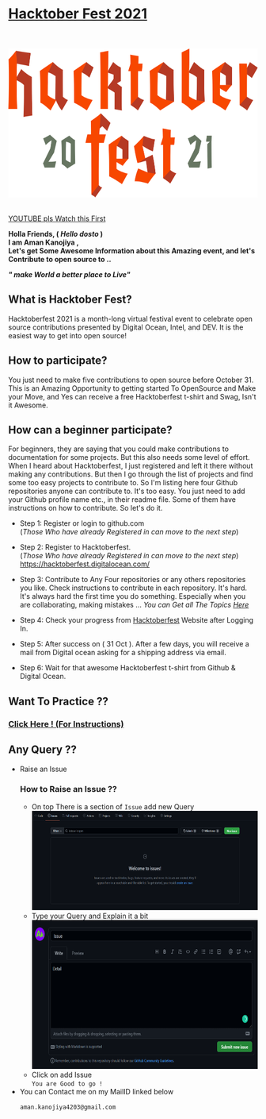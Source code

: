 # [**Hacktober Fest 2021**](https://hacktoberfest.digitalocean.com/)

<br>
<br>
<img height="300px" width="auto" style="align-item:center; background-color:#F4F0E1;" src="./images/htp.svg">
<br>
<br>

[YOUTUBE pls Watch this First](https://www.youtube.com/watch?v=JZeHxbLm_IQ)

**Holla Friends, ( _Hello dosto_ ) <br>
I am **Aman Kanojiya** , <br>
Let's get Some Awesome Information about this Amazing event, and let's Contribute to open source to ..<br>**

**_" make World a better place to Live"_**

## What is Hacktober Fest?

Hacktoberfest 2021 is a month-long virtual festival event to celebrate open source contributions presented by Digital Ocean, Intel, and DEV. It is the easiest way to get into open source!

## How to participate?

You just need to make five contributions to open source before October 31. This is an Amazing Opportunity to getting started To OpenSource and Make your Move, and Yes can receive a free Hacktoberfest t-shirt and Swag, Isn't it Awesome.

## How can a beginner participate?

For beginners, they are saying that you could make contributions to documentation for some projects. But this also needs some level of effort. When I heard about Hacktoberfest, I just registered and left it there without making any contributions. But then I go through the list of projects and find some too easy projects to contribute to. So I'm listing here four Github repositories anyone can contribute to. It's too easy. You just need to add your Github profile name etc., in their readme file. Some of them have instructions on how to contribute. So let's do it.

- Step 1: Register or login to github.com <br>
  (_Those Who have already Registered in can move to the next step_)
- Step 2: Register to Hacktoberfest.<br>
  (_Those Who have already Registered in can move to the next step_)
  https://hacktoberfest.digitalocean.com/
- Step 3: Contribute to Any Four repositories or any others repositories you like. Check instructions to contribute in each repository. It's hard. It's always hard the first time you do something. Especially when you are collaborating, making mistakes …
    *_You can Get all The Topics [Here](https://github.com/topics/hacktoberfest)_*

- Step 4: Check your progress from [Hacktoberfest](https://hacktoberfest.digitalocean.com/) Website after Logging In.

- Step 5: After success on ( 31 Oct ). After a few days, you will receive a mail from Digital ocean asking for a shipping address via email.

- Step 6: Wait for that awesome Hacktoberfest t-shirt from Github & Digital Ocean.

## Want To Practice ??

### [Click Here ! (For Instructions)](Practice.md)

## Any Query ??

- Raise an Issue
  ### How to Raise an Issue ??
  - On top There is a section of `Issue` add new Query<br>
    <img height="200px" width="500px" src="./images/newissue.png"></img><br>
  - Type your Query and Explain it a bit<br>
    <img height="300px" width="600px" src="./images/Fill.png"></img><br>
  - Click on add Issue<br>
    `You are Good to go !`
- You can Contact me on my MailID linked below
  ```bash
  aman.kanojiya4203@gmail.com
  ```
